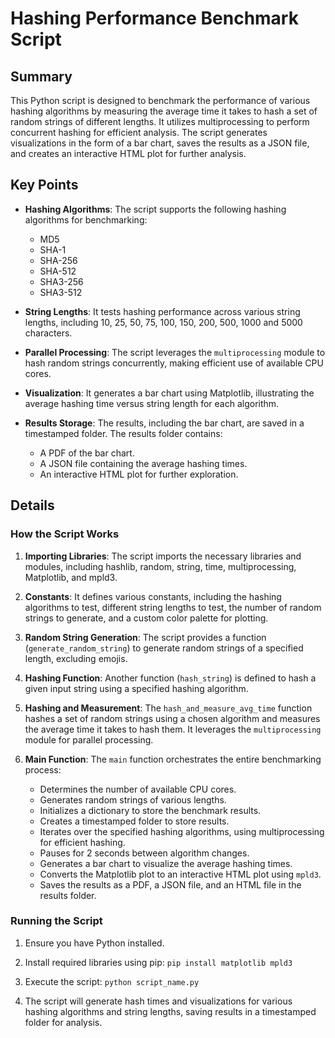 # Hashing Performance Benchmark Script

## Summary

This Python script is designed to benchmark the performance of various hashing algorithms by measuring the average time it takes to hash a set of random strings of different lengths. It utilizes multiprocessing to perform concurrent hashing for efficient analysis. The script generates visualizations in the form of a bar chart, saves the results as a JSON file, and creates an interactive HTML plot for further analysis.

## Key Points

- **Hashing Algorithms**: The script supports the following hashing algorithms for benchmarking:
  - MD5
  - SHA-1
  - SHA-256
  - SHA-512
  - SHA3-256
  - SHA3-512

- **String Lengths**: It tests hashing performance across various string lengths, including 10, 25, 50, 75, 100, 150, 200, 500, 1000 and 5000 characters.

- **Parallel Processing**: The script leverages the `multiprocessing` module to hash random strings concurrently, making efficient use of available CPU cores.

- **Visualization**: It generates a bar chart using Matplotlib, illustrating the average hashing time versus string length for each algorithm.

- **Results Storage**: The results, including the bar chart, are saved in a timestamped folder. The results folder contains:
  - A PDF of the bar chart.
  - A JSON file containing the average hashing times.
  - An interactive HTML plot for further exploration.

## Details

### How the Script Works

1. **Importing Libraries**: The script imports the necessary libraries and modules, including hashlib, random, string, time, multiprocessing, Matplotlib, and mpld3.

2. **Constants**: It defines various constants, including the hashing algorithms to test, different string lengths to test, the number of random strings to generate, and a custom color palette for plotting.

3. **Random String Generation**: The script provides a function (`generate_random_string`) to generate random strings of a specified length, excluding emojis.

4. **Hashing Function**: Another function (`hash_string`) is defined to hash a given input string using a specified hashing algorithm.

5. **Hashing and Measurement**: The `hash_and_measure_avg_time` function hashes a set of random strings using a chosen algorithm and measures the average time it takes to hash them. It leverages the `multiprocessing` module for parallel processing.

6. **Main Function**: The `main` function orchestrates the entire benchmarking process:
   - Determines the number of available CPU cores.
   - Generates random strings of various lengths.
   - Initializes a dictionary to store the benchmark results.
   - Creates a timestamped folder to store results.
   - Iterates over the specified hashing algorithms, using multiprocessing for efficient hashing.
   - Pauses for 2 seconds between algorithm changes.
   - Generates a bar chart to visualize the average hashing times.
   - Converts the Matplotlib plot to an interactive HTML plot using `mpld3`.
   - Saves the results as a PDF, a JSON file, and an HTML file in the results folder.

### Running the Script

1. Ensure you have Python installed.

2. Install required libraries using pip: `pip install matplotlib mpld3`

3. Execute the script: `python script_name.py`

4. The script will generate hash times and visualizations for various hashing algorithms and string lengths, saving results in a timestamped folder for analysis.
